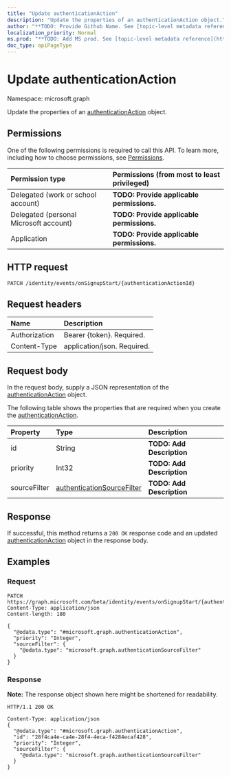 ```yaml
---
title: "Update authenticationAction"
description: "Update the properties of an authenticationAction object."
author: "**TODO: Provide Github Name. See [topic-level metadata reference](https://msgo.azurewebsites.net/add/document/guidelines/metadata.html#topic-level-metadata)**"
localization_priority: Normal
ms.prod: "**TODO: Add MS prod. See [topic-level metadata reference](https://msgo.azurewebsites.net/add/document/guidelines/metadata.html#topic-level-metadata)**"
doc_type: apiPageType
---
```


# Update authenticationAction
Namespace: microsoft.graph

Update the properties of an [authenticationAction](../resources/authenticationaction.md) object.

## Permissions
One of the following permissions is required to call this API. To learn more, including how to choose permissions, see [Permissions](/graph/permissions-reference).

|Permission type|Permissions (from most to least privileged)|
|:---|:---|
|Delegated (work or school account)|**TODO: Provide applicable permissions.**|
|Delegated (personal Microsoft account)|**TODO: Provide applicable permissions.**|
|Application|**TODO: Provide applicable permissions.**|

## HTTP request

<!-- {
  "blockType": "ignored"
}
-->
``` http
PATCH /identity/events/onSignupStart/{authenticationActionId}
```

## Request headers
|Name|Description|
|:---|:---|
|Authorization|Bearer {token}. Required.|
|Content-Type|application/json. Required.|

## Request body
In the request body, supply a JSON representation of the [authenticationAction](../resources/authenticationaction.md) object.

The following table shows the properties that are required when you create the [authenticationAction](../resources/authenticationaction.md).

|Property|Type|Description|
|:---|:---|:---|
|id|String|**TODO: Add Description**|
|priority|Int32|**TODO: Add Description**|
|sourceFilter|[authenticationSourceFilter](../resources/authenticationsourcefilter.md)|**TODO: Add Description**|



## Response

If successful, this method returns a `200 OK` response code and an updated [authenticationAction](../resources/authenticationaction.md) object in the response body.

## Examples

### Request
<!-- {
  "blockType": "request",
  "name": "update_authenticationaction"
}
-->
``` http
PATCH https://graph.microsoft.com/beta/identity/events/onSignupStart/{authenticationActionId}
Content-Type: application/json
Content-length: 180

{
  "@odata.type": "#microsoft.graph.authenticationAction",
  "priority": "Integer",
  "sourceFilter": {
    "@odata.type": "microsoft.graph.authenticationSourceFilter"
  }
}
```


### Response
**Note:** The response object shown here might be shortened for readability.
<!-- {
  "blockType": "response",
  "truncated": true
}
-->
``` http
HTTP/1.1 200 OK

Content-Type: application/json
{
  "@odata.type": "#microsoft.graph.authenticationAction",
  "id": "28f4ca4e-ca4e-28f4-4eca-f4284ecaf428",
  "priority": "Integer",
  "sourceFilter": {
    "@odata.type": "microsoft.graph.authenticationSourceFilter"
  }
}
```

